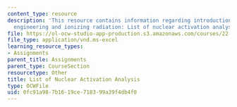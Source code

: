 ```yaml
---
content_type: resource
description: 'This resource contains information regarding introduction to nuclear
  engineering and ionizing radiation: List of nuclear activation analysis.'
file: https://ol-ocw-studio-app-production.s3.amazonaws.com/courses/22-01-introduction-to-nuclear-engineering-and-ionizing-radiation-fall-2016/0fc91a987b1619ce718399a39f4db4f0_ps5_NAA.xls
file_type: application/vnd.ms-excel
learning_resource_types:
- Assignments
parent_title: Assignments
parent_type: CourseSection
resourcetype: Other
title: List of Nuclear Activation Analysis
type: OCWFile
uid: 0fc91a98-7b16-19ce-7183-99a39f4db4f0
---
```

